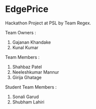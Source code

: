 # EdgePrice
Hackathon Project at PSL by Team Regex.

Team Owners :
  1. Gajanan Khandake
  2. Kunal Kumar
  
Team Members :
  1. Shahbaz Patel
  2. Neeleshkumar Mannur
  3. Girija Ghatage

Student Team Members :
  1. Sonali Garud
  2. Shubham Lahiri
